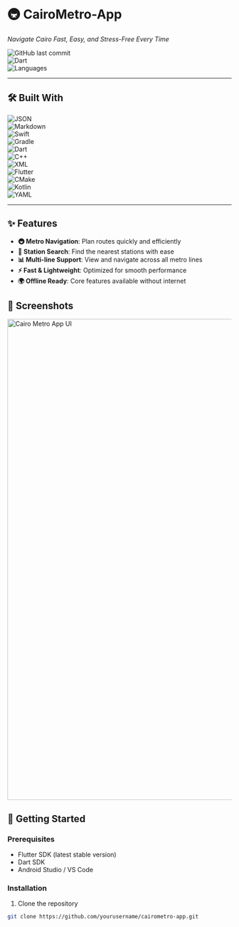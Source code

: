 # 🚇 CairoMetro-App  

*Navigate Cairo Fast, Easy, and Stress-Free Every Time*  

![GitHub last commit](https://img.shields.io/github/last-commit/yourusername/cairometro-app?color=gray)  
![Dart](https://img.shields.io/badge/dart-66.1%25-blue)  
![Languages](https://img.shields.io/badge/languages-8-blue)  

---

## 🛠️ Built With  

![JSON](https://img.shields.io/badge/-JSON-black?logo=json&logoColor=white)  
![Markdown](https://img.shields.io/badge/-Markdown-black?logo=markdown&logoColor=white)  
![Swift](https://img.shields.io/badge/-Swift-FA7343?logo=swift&logoColor=white)  
![Gradle](https://img.shields.io/badge/-Gradle-02303A?logo=gradle&logoColor=white)  
![Dart](https://img.shields.io/badge/-Dart-0175C2?logo=dart&logoColor=white)  
![C++](https://img.shields.io/badge/-C++-00599C?logo=c%2B%2B&logoColor=white)  
![XML](https://img.shields.io/badge/-XML-0060ac?logo=xml&logoColor=white)  
![Flutter](https://img.shields.io/badge/-Flutter-02569B?logo=flutter&logoColor=white)  
![CMake](https://img.shields.io/badge/-CMake-064F8C?logo=cmake&logoColor=white)  
![Kotlin](https://img.shields.io/badge/-Kotlin-7F52FF?logo=kotlin&logoColor=white)  
![YAML](https://img.shields.io/badge/-YAML-CB171E?logo=yaml&logoColor=white)  

---

## ✨ Features  

- **🚇 Metro Navigation**: Plan routes quickly and efficiently  
- **📍 Station Search**: Find the nearest stations with ease  
- **📊 Multi-line Support**: View and navigate across all metro lines  
- **⚡ Fast & Lightweight**: Optimized for smooth performance  
- **🌍 Offline Ready**: Core features available without internet  

## 📸 Screenshots  
<img width="1920" height="1080" alt="Cairo Metro App UI" src="https://github.com/user-attachments/assets/your-image-id" />  

## 🚀 Getting Started  

### Prerequisites  

- Flutter SDK (latest stable version)  
- Dart SDK  
- Android Studio / VS Code  

### Installation  

1. Clone the repository  
```bash
git clone https://github.com/yourusername/cairometro-app.git
